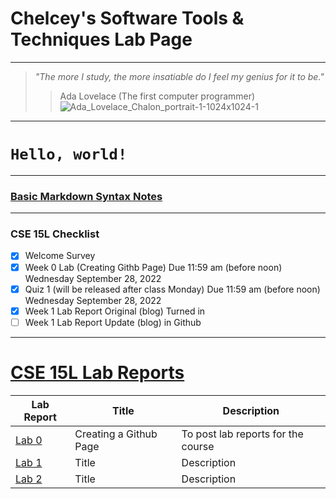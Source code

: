 # **Chelcey's Software Tools & Techniques Lab Page**
---
> *"The more I study, the more insatiable do I feel my genius for it to be."*
> 
>> Ada Lovelace (The first computer programmer) ![Ada_Lovelace_Chalon_portrait-1-1024x1024-1](https://user-images.githubusercontent.com/71199896/192131276-513cd686-aa0a-4035-8626-a876fff35017.jpg)

***

# `Hello, world!`

---
### [Basic Markdown Syntax Notes](https://chelcey.github.io/cse15l-lab-reports/basic-markdown-syntax.html)

***
### CSE 15L Checklist
- [X] Welcome Survey
- [X] Week 0 Lab (Creating Githb Page) Due 11:59 am (before noon) Wednesday September 28, 2022
- [X] Quiz 1 (will be released after class Monday) Due 11:59 am (before noon) Wednesday September 28, 2022
- [X] Week 1 Lab Report Original (blog) Turned in
- [ ] Week 1 Lab Report Update (blog) in Github

***

# [CSE 15L Lab Reports](https://chelcey.github.io/cse15l-lab-reports/index.html)


| Lab Report | Title | Description |
| ----------- | ----------- | ----------- |
| [Lab 0](lab-report-1-week-0.html) | Creating a Github Page | To post lab reports for the course |
| [Lab 1](lab-report-1-week-1.html) | Title | Description | 
| [Lab 2](lab-report-2-week-2.html) | Title | Description | 
